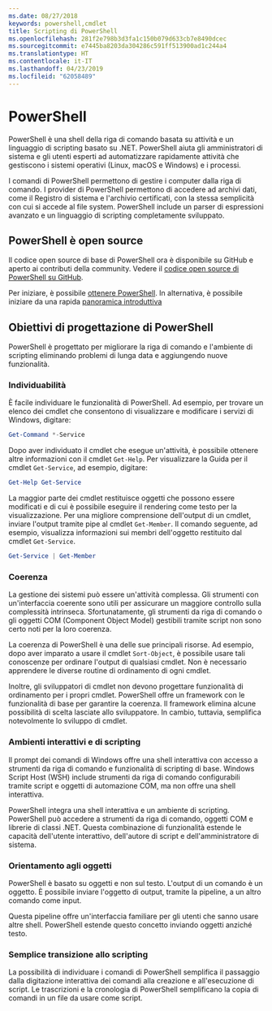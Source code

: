 ```yaml
---
ms.date: 08/27/2018
keywords: powershell,cmdlet
title: Scripting di PowerShell
ms.openlocfilehash: 281f2e798b3d3fa1c150b079d633cb7e8490dcec
ms.sourcegitcommit: e7445ba8203da304286c591ff513900ad1c244a4
ms.translationtype: HT
ms.contentlocale: it-IT
ms.lasthandoff: 04/23/2019
ms.locfileid: "62058489"
---
```

# <a name="powershell"></a>PowerShell

PowerShell è una shell della riga di comando basata su attività e un linguaggio di scripting basato su .NET.
PowerShell aiuta gli amministratori di sistema e gli utenti esperti ad automatizzare rapidamente attività che gestiscono i sistemi operativi (Linux, macOS e Windows) e i processi.

I comandi di PowerShell permettono di gestire i computer dalla riga di comando. I provider di PowerShell permettono di accedere ad archivi dati, come il Registro di sistema e l'archivio certificati, con la stessa semplicità con cui si accede al file system. PowerShell include un parser di espressioni avanzato e un linguaggio di scripting completamente sviluppato.

## <a name="powershell-is-open-source"></a>PowerShell è open source

Il codice open source di base di PowerShell ora è disponibile su GitHub e aperto ai contributi della community.
Vedere il [codice open source di PowerShell su GitHub](https://github.com/powershell/powershell).

Per iniziare, è possibile [ottenere PowerShell](https://github.com/PowerShell/PowerShell#get-powershell).
In alternativa, è possibile iniziare da una rapida [panoramica introduttiva](https://github.com/PowerShell/PowerShell/blob/master/docs/learning-powershell)

## <a name="powershell-design-goals"></a>Obiettivi di progettazione di PowerShell

PowerShell è progettato per migliorare la riga di comando e l'ambiente di scripting eliminando problemi di lunga data e aggiungendo nuove funzionalità.

### <a name="discoverability"></a>Individuabilità

È facile individuare le funzionalità di PowerShell. Ad esempio, per trovare un elenco dei cmdlet che consentono di visualizzare e modificare i servizi di Windows, digitare:

```powershell
Get-Command *-Service
```

Dopo aver individuato il cmdlet che esegue un'attività, è possibile ottenere altre informazioni con il cmdlet `Get-Help`. Per visualizzare la Guida per il cmdlet `Get-Service`, ad esempio, digitare:

```powershell
Get-Help Get-Service
```

La maggior parte dei cmdlet restituisce oggetti che possono essere modificati e di cui è possibile eseguire il rendering come testo per la visualizzazione. Per una migliore comprensione dell'output di un cmdlet, inviare l'output tramite pipe al cmdlet `Get-Member`. Il comando seguente, ad esempio, visualizza informazioni sui membri dell'oggetto restituito dal cmdlet `Get-Service`.

```powershell
Get-Service | Get-Member
```

### <a name="consistency"></a>Coerenza

La gestione dei sistemi può essere un'attività complessa. Gli strumenti con un'interfaccia coerente sono utili per assicurare un maggiore controllo sulla complessità intrinseca. Sfortunatamente, gli strumenti da riga di comando o gli oggetti COM (Component Object Model) gestibili tramite script non sono certo noti per la loro coerenza.

La coerenza di PowerShell è una delle sue principali risorse. Ad esempio, dopo aver imparato a usare il cmdlet `Sort-Object`, è possibile usare tali conoscenze per ordinare l'output di qualsiasi cmdlet. Non è necessario apprendere le diverse routine di ordinamento di ogni cmdlet.

Inoltre, gli sviluppatori di cmdlet non devono progettare funzionalità di ordinamento per i propri cmdlet. PowerShell offre un framework con le funzionalità di base per garantire la coerenza. Il framework elimina alcune possibilità di scelta lasciate allo sviluppatore. In cambio, tuttavia, semplifica notevolmente lo sviluppo di cmdlet.

### <a name="interactive-and-scripting-environments"></a>Ambienti interattivi e di scripting

Il prompt dei comandi di Windows offre una shell interattiva con accesso a strumenti da riga di comando e funzionalità di scripting di base. Windows Script Host (WSH) include strumenti da riga di comando configurabili tramite script e oggetti di automazione COM, ma non offre una shell interattiva.

PowerShell integra una shell interattiva e un ambiente di scripting. PowerShell può accedere a strumenti da riga di comando, oggetti COM e librerie di classi .NET. Questa combinazione di funzionalità estende le capacità dell'utente interattivo, dell'autore di script e dell'amministratore di sistema.

### <a name="object-orientation"></a>Orientamento agli oggetti

PowerShell è basato su oggetti e non sul testo. L'output di un comando è un oggetto. È possibile inviare l'oggetto di output, tramite la pipeline, a un altro comando come input.

Questa pipeline offre un'interfaccia familiare per gli utenti che sanno usare altre shell. PowerShell estende questo concetto inviando oggetti anziché testo.

### <a name="easy-transition-to-scripting"></a>Semplice transizione allo scripting

La possibilità di individuare i comandi di PowerShell semplifica il passaggio dalla digitazione interattiva dei comandi alla creazione e all'esecuzione di script. Le trascrizioni e la cronologia di PowerShell semplificano la copia di comandi in un file da usare come script.
